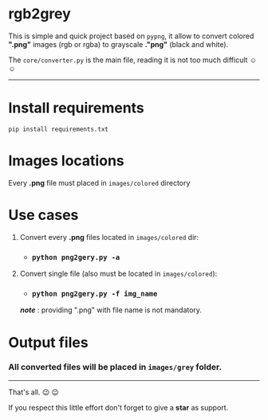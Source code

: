 # rgb2grey
This is simple and quick project based on ```pypng```, it allow to convert colored **".png"** images (rgb or rgba) to grayscale **."png"** (black and white).

The `core/converter.py` is the main file, reading it is not too much difficult :relaxed: :relaxed:

----------
# Install requirements
`pip install requirements.txt`
# Images locations
Every **.png** file must placed in `images/colored` directory

# Use cases
1. Convert every **.png** files located in `images/colored` dir: 
   - ### `python png2gery.py -a`

2. Convert single file (also must be located in `images/colored`):

   - ### `python png2gery.py -f img_name`
   ***note*** : providing ".png" with file name is not mandatory.

# Output files
### All converted files will be placed in **`images/grey`** folder.
----------

That's all. :wink: :wink:

If you respect this little effort don't forget to give a **star** as support.